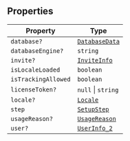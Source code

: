 ## Properties

| Property                                           | Type                              |
| -------------------------------------------------- | --------------------------------- |
| <a id="database"></a> `database?`                  | [`DatabaseData`](DatabaseData.md) |
| <a id="databaseengine"></a> `databaseEngine?`      | `string`                          |
| <a id="invite"></a> `invite?`                      | [`InviteInfo`](InviteInfo.md)     |
| <a id="islocaleloaded"></a> `isLocaleLoaded`       | `boolean`                         |
| <a id="istrackingallowed"></a> `isTrackingAllowed` | `boolean`                         |
| <a id="licensetoken"></a> `licenseToken?`          | `null` \| `string`                |
| <a id="locale"></a> `locale?`                      | [`Locale`](Locale.md)             |
| <a id="step"></a> `step`                           | [`SetupStep`](SetupStep.md)       |
| <a id="usagereason"></a> `usageReason?`            | [`UsageReason`](UsageReason.md)   |
| <a id="user"></a> `user?`                          | [`UserInfo_2`](UserInfo_2.md)     |
